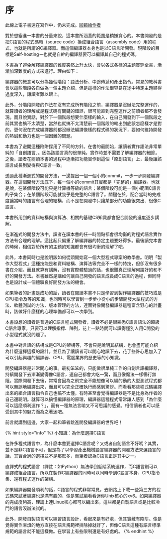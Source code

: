 # 序

此線上電子書還在寫作中，仍未完成。[回饋給作者](https://goo.gl/forms/DWmgm5fChpJ6IEFI3)

對於想塞進一本書的分量來說，這本書所涵蓋的範圍是稍嫌貪心的。本書開發的是把C語言的程式碼轉（source code）換成組合語言（assembly code）用的程式，也就是所謂的C編譯器。而這個編譯器本身也是以C語言所開發。現階段的目標是Self-hosting－也就是自幹的編譯器要可以編譯其自己的程式碼。

本書為了避免解釋編譯器的難度突然上升太快，會以各式各樣的主題貫穿全書，漸漸加深難度的方式來進行。理由如下：

編譯器的概念可以分為幾個階段：語法分析、中途傳遞和產出指令。常見的教科書會以這些階段各自做為一個主題介紹，但是這樣的作法很容易在途中特定主題顯得過度深入，讓讀者難以跟上。

此外，分階段開發的作法在沒有完成所有階段之前，編譯器是沒辦法完整運作的，就算讀者的理解或是程式碼有關鍵的錯誤，很可能直到完整運作之前讀者都不會發現。而且說實話，對於下一個階段想要什麼樣的輸入，在自己開發到下一個階段之前其實也搞不太清楚，當然也就搞不太清楚前一個階段的輸出到底該怎麼樣才是對的。更何況在完成編譯器前都沒辦法編譯像樣的程式碼的狀況下，要如何維持開發的熱誠和動力也是一個困難的問題。

本書為了避開這種陷阱採用了不同的方針。在書的最開始，讓讀者實作語法非常單純的「自創語言」。因為該語言真的很單純，實作時並不需要了解編譯器的細節。之後，讀者在閱讀本書的過程中逐漸把功能實作到這個「原創語言」上，最後讓該語言成長到變得與C語言一致。

透過此種漸進式的開發方法，一邊提出一個一個小的commit，一步一步開發編譯器。在這個開發方法底下，每一個小的commit其實都是「完整的」編譯器。也就是說，在某個階段可能只是計算機等級的語言；某個階段可能是一個小範圍C語言的子集合；在某個階段可能就幾乎是完整的C語言了。關鍵在於，配合當時的完成度讓當時的語言有合理的結構，而不是在開發中只讓某部分的功能很突出、很像C語言。

本書所用到的資料結構與演算法、相關的基礎CS知識都會配合開發的進度逐步講解。

在漸進式的開發方法中，讀者在讀本書的任一時間點都會很均衡的對程式語言實作方法有合理的理解。這比起只偏重了解編譯器的特定主題要好得多。最後讀完本書的時候，相信對於所有的主題的知識都會有很均衡的理解了吧。

此外，本書同時也是說明該如何從頭開始寫一個大型程式專案的教學書。明明「製作大型程式」這種技能是和資料結構、演算法等完全不一樣的特技，但卻沒有很多書在介紹。而且就算有講解，沒有實際體驗過的話，也很難真正理解何謂好的和不好的開發方法。本書雖然是講如何讓自己開發的語言成長成C語言的過程，但同時也是設計成一個體驗良好開發方法的機會。

如果筆者的計畫是成功的話，讀者在閱讀本書不只是學習到製作編譯器的技巧或是CPU指令及等的知識，也同時可以學習到一步步小從小的步驟開發大型程式的方法、軟體測試的方法、版本管理的方法，連面對像開發編譯器這種富含野心的計畫時，該做好什麼樣的心理準備都可以一次學到。

本書設想的讀者是普通的C語言程式開發者，讀者不必是很熟悉C語言語法的超級C語言專家。只要可以理解指標、陣列，花上一點時間可以讀得懂別人用C開發的小型程式就沒問題了。

本書中對言語的結構或是CPU的架構等，不會只是說明其結構，也會盡可能介紹為什麼選擇這樣的設計。並且為了讓讀者可以開心地讀下去，花了些許心思加入了可以引起興趣的編譯器、CPU、電腦業界的歷史等的小知識。

開發編譯器是非常開心的事。最初笨笨的，只能做很單純工作的自創言語編譯器，持續開發下去漸漸變得像C語言，連自己都會大吃一驚，而且像魔法一樣暢行無阻。實際開發下去後，常常會因為之前完全不能想像可以編的動的大型測試程式都可以無誤地編譯出來，而且可以完全正確執行而感到驚訝。而看看那些程式碼編譯出來的組合語言指令自己也搞不太懂，有時甚至會覺得編譯器是不是比身為作者的自己還聰明。就算可以搞懂編譯器的原理，編譯器這種程式常常讓人感到「為什麼可以這麼順利運作？」，而有一種無法言喻又不可思議的感覺。相信讀者也可以感受到其中的魅力而為之著迷吧。

前言就講到這邊，大家一起和筆者跳進開發編譯器的世界吧！

{% hint style="info" %}
小知識：為什麼選擇C語言

在許多程式語言中，為什麼本書要選擇C語言呢？又或者自創語言不好嗎？其實，並不是非C語言不可，但是為了以學習產出機械語言編譯器的開發方法來選語言的話，其實合適的選擇並不是那麼多，而筆者認為C語言正是其中之一。

直譯式的程式語言（譯註：如Python）無法學到低階系統運作，而C語言則可以編譯成組合語言，所以在製作C編譯器的同時可以同時學到C語言本身、CPU指令集、還有程式運作的架構。

如果編譯器開發順利的話，C語言的程式非常常見，去網路上下載一些第三方的程式碼來試著編譯也是滿有趣的，像是嘗試編看看迷你Unix核心的xv6。如果編譯器的完成度夠高，理論上連Linux核心都可以編出來。這些都是自製語言或是比較冷門的語言沒辦法試的。

此外，開發自製語言可以練習語言設計，看起來是有好處，但其實藏有陷阱。像是覺得實作麻煩的地方直接在語言規範裡排除掉就好了，但像C語言這種有語言標準規範的語言就不能這樣做。在學習上有些限制還是有好處的。
{% endhint %}



